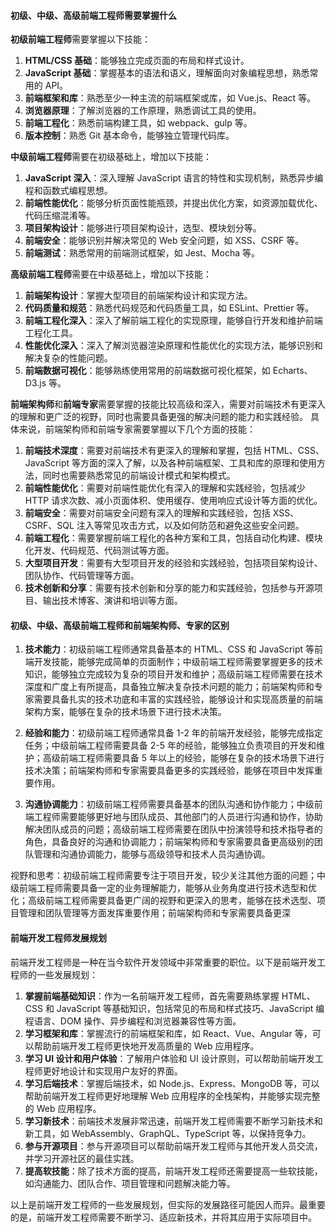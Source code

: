 <!--
 * @Author: Shu Binqi
 * @Date: 2023-02-28 02:28:52
 * @LastEditors: Shu Binqi
 * @LastEditTime: 2023-03-03 20:56:21
 * @Description: 前端分级判定
 * @Version: 1.0.0
 * @FilePath: \interviewQuestions\Chinese\前端职位分级.md
-->

#### 初级、中级、高级前端工程师需要掌握什么

**初级前端工程师**需要掌握以下技能：

1. **HTML/CSS 基础**：能够独立完成页面的布局和样式设计。
1. **JavaScript 基础**：掌握基本的语法和语义，理解面向对象编程思想，熟悉常用的 API。
1. **前端框架和库**：熟悉至少一种主流的前端框架或库，如 Vue.js、React 等。
1. **浏览器原理**：了解浏览器的工作原理，熟悉调试工具的使用。
1. **前端工程化**：熟悉前端构建工具，如 webpack、gulp 等。
1. **版本控制**：熟悉 Git 基本命令，能够独立管理代码库。

**中级前端工程师**需要在初级基础上，增加以下技能：

1. **JavaScript 深入**：深入理解 JavaScript 语言的特性和实现机制，熟悉异步编程和函数式编程思想。
1. **前端性能优化**：能够分析页面性能瓶颈，并提出优化方案，如资源加载优化、代码压缩混淆等。
1. **项目架构设计**：能够进行项目架构设计，选型、模块划分等。
1. **前端安全**：能够识别并解决常见的 Web 安全问题，如 XSS、CSRF 等。
1. **前端测试**：熟悉常用的前端测试框架，如 Jest、Mocha 等。

**高级前端工程师**需要在中级基础上，增加以下技能：

1. **前端架构设计**：掌握大型项目的前端架构设计和实现方法。
1. **代码质量和规范**：熟悉代码规范和代码质量工具，如 ESLint、Prettier 等。
1. **前端工程化深入**：深入了解前端工程化的实现原理，能够自行开发和维护前端工程化工具。
1. **性能优化深入**：深入了解浏览器渲染原理和性能优化的实现方法，能够识别和解决复杂的性能问题。
1. **前端数据可视化**：能够熟练使用常用的前端数据可视化框架，如 Echarts、D3.js 等。

**前端架构师**和**前端专家**需要掌握的技能比较高级和深入，需要对前端技术有更深入的理解和更广泛的视野，同时也需要具备更强的解决问题的能力和实践经验。
具体来说，前端架构师和前端专家需要掌握以下几个方面的技能：

1. **前端技术深度**：需要对前端技术有更深入的理解和掌握，包括 HTML、CSS、JavaScript 等方面的深入了解，以及各种前端框架、工具和库的原理和使用方法，同时也需要熟悉常见的前端设计模式和架构模式。
1. **前端性能优化**：需要对前端性能优化有深入的理解和实践经验，包括减少 HTTP 请求次数、减小页面体积、使用缓存、使用响应式设计等方面的优化。
1. **前端安全**：需要对前端安全问题有深入的理解和实践经验，包括 XSS、CSRF、SQL 注入等常见攻击方式，以及如何防范和避免这些安全问题。
1. **前端工程化**：需要掌握前端工程化的各种方案和工具，包括自动化构建、模块化开发、代码规范、代码测试等方面。
1. **大型项目开发**：需要有大型项目开发的经验和实践经验，包括项目架构设计、团队协作、代码管理等方面。
1. **技术创新和分享**：需要有技术创新和分享的能力和实践经验，包括参与开源项目、输出技术博客、演讲和培训等方面。

#### 初级、中级、高级前端工程师和前端架构师、专家的区别

1. **技术能力**：初级前端工程师通常具备基本的 HTML、CSS 和 JavaScript 等前端开发技能，能够完成简单的页面制作；中级前端工程师需要掌握更多的技术知识，能够独立完成较为复杂的项目开发和维护；高级前端工程师需要在技术深度和广度上有所提高，具备独立解决复杂技术问题的能力；前端架构师和专家需要具备扎实的技术功底和丰富的实践经验，能够设计和实现高质量的前端架构方案，能够在复杂的技术场景下进行技术决策。

1. **经验和能力**：初级前端工程师通常具备 1-2 年的前端开发经验，能够完成指定任务；中级前端工程师需要具备 2-5 年的经验，能够独立负责项目的开发和维护；高级前端工程师需要具备 5 年以上的经验，能够在复杂的技术场景下进行技术决策；前端架构师和专家需要具备更多的实践经验，能够在项目中发挥重要作用。

1. **沟通协调能力**：初级前端工程师需要具备基本的团队沟通和协作能力；中级前端工程师需要能够更好地与团队成员、其他部门的人员进行沟通和协作，协助解决团队成员的问题；高级前端工程师需要在团队中扮演领导和技术指导者的角色，具备良好的沟通和协调能力；前端架构师和专家需要具备更高级别的团队管理和沟通协调能力，能够与高级领导和技术人员沟通协调。

视野和思考：初级前端工程师需要专注于项目开发，较少关注其他方面的问题；中级前端工程师需要具备一定的业务理解能力，能够从业务角度进行技术选型和优化；高级前端工程师需要具备更广阔的视野和更深入的思考，能够在技术选型、项目管理和团队管理等方面发挥重要作用；前端架构师和专家需要具备更深

#### 前端开发工程师发展规划

前端开发工程师是一种在当今软件开发领域中非常重要的职位。以下是前端开发工程师的一些发展规划：

1. **掌握前端基础知识**：作为一名前端开发工程师，首先需要熟练掌握 HTML、CSS 和 JavaScript 等基础知识，包括常见的布局和样式技巧、JavaScript 编程语言、DOM 操作、异步编程和浏览器兼容性等方面。
1. **学习框架和库**：掌握流行的前端框架和库，如 React、Vue、Angular 等，可以帮助前端开发工程师更快地开发高质量的 Web 应用程序。
1. **学习 UI 设计和用户体验**：了解用户体验和 UI 设计原则，可以帮助前端开发工程师更好地设计和实现用户友好的界面。
1. **学习后端技术**：掌握后端技术，如 Node.js、Express、MongoDB 等，可以帮助前端开发工程师更好地理解 Web 应用程序的全栈架构，并能够实现完整的 Web 应用程序。
1. **学习新技术**：前端技术发展非常迅速，前端开发工程师需要不断学习新技术和新工具，如 WebAssembly、GraphQL、TypeScript 等，以保持竞争力。
1. **参与开源项目**：参与开源项目可以帮助前端开发工程师与其他开发人员交流，并学习开源社区的最佳实践。
1. **提高软技能**：除了技术方面的提高，前端开发工程师还需要提高一些软技能，如沟通能力、团队合作、项目管理和问题解决能力等。

以上是前端开发工程师的一些发展规划，但实际的发展路径可能因人而异。最重要的是，前端开发工程师需要不断学习、适应新技术，并将其应用于实际项目中。
